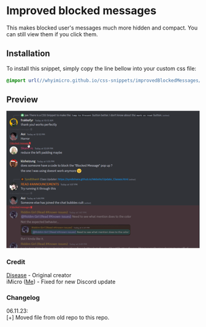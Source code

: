 # Improved blocked messages
This makes blocked user's messages much more hidden and compact. You can still view them if you click them.
## Installation
To install this snippet, simply copy the line bellow into your custom css file:
```css
@import url(//whyimicro.github.io/css-snippets/improvedBlockedMessages/import.css);
```
## Preview
![image](https://raw.githubusercontent.com/WhyiMicro/css-snippets/main/_previews/improvedBlockedMessages.png)
### Credit
[Disease](https://github.com/maenDisease) - Original creator <br>
iMicro ([Me](https://github.com/WhyiMicro)) - Fixed for new Discord update <br>
### Changelog
06.11.23: <br>
[+] Moved file from old repo to this repo.
